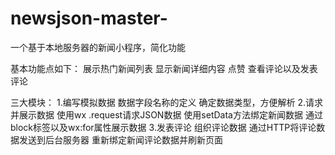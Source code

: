 # newsjson-master-
一个基于本地服务器的新闻小程序，简化功能

基本功能点如下：
展示热门新闻列表
显示新闻详细内容
点赞
查看评论以及发表评论


三大模块：
1.编写模拟数据
 数据字段名称的定义
 确定数据类型，方便解析
2.请求并展示数据
使用wx .request请求JSON数据
使用setData方法绑定新闻数据
通过block标签以及wx:for属性展示数据
3.发表评论
组织评论数据
通过HTTP将评论数据发送到后台服务器
重新绑定新闻评论数据并刷新页面



